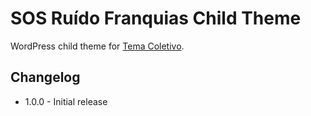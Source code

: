 # SOS Ruído Franquias Child Theme #
WordPress child theme for [Tema Coletivo](https://tema.coletivowp.com.br/).

## Changelog ##
* 1.0.0 - Initial release